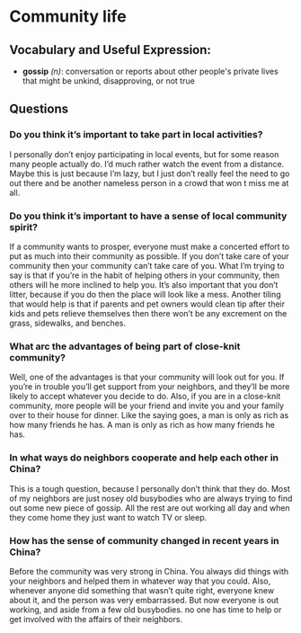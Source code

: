 # Community life
## Vocabulary and Useful Expression: 
* **gossip** *(n)*: conversation or reports about other people's private lives that might be unkind, disapproving, or not true
## Questions
### Do you think it’s important to take part in local activities? 
I personally don’t enjoy participating in local events, but for some reason many people actually do. I’d much rather watch the event from a distance. Maybe this is just because I’m lazy, but I just don’t really feel the need to go out there and be another nameless person in a crowd that won t miss me at all.
### Do you think it’s important to have a sense of local community spirit? 
If a community wants to prosper, everyone must make a concerted effort to put as much into their community as possible. If you don’t take care of your community then your community can’t take care of you. What I’m trying to say is that if you’re in the habit of helping others in your community, then others will he more inclined to help you. It’s also important that you don’t litter, because if you do then the place will look like a mess. Another tiling that would help is that if parents and pet owners would clean tip after their kids and pets relieve themselves then there won’t be any excrement on the grass, sidewalks, and benches.
### What arc the advantages of being part of close-knit community? 
Well, one of the advantages is that your community will look out for you. If you’re in trouble you’ll get support from your neighbors, and they’ll be more likely to accept whatever you decide to do. Also, if you are in a close-knit community, more people will be your friend and invite you and your family over to their house for dinner. Like the saying goes, a man is only as rich as how many friends he has. A man is only as rich as how many friends he has.
### In what ways do neighbors cooperate and help each other in China? 
This is a tough question, because I personally don’t think that they do. Most of my neighbors are just nosey old busybodies who are always trying to find out some new piece of gossip. All the rest are out working all day and when they come home they just want to watch TV or sleep.
### How has the sense of community changed in recent years in China? 
Before the community was very strong in China. You always did things with your neighbors and helped them in whatever way that you could. Also, whenever anyone did something that wasn’t quite right, everyone knew about it, and the person was very embarrassed. But now everyone is out working, and aside from a few old busybodies. no one has time to help or get involved with the affairs of their neighbors.
